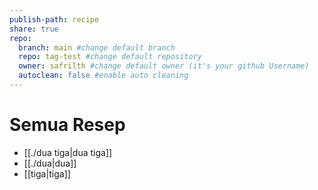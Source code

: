 ```yaml
---
publish-path: recipe
share: true
repo:
  branch: main #change default branch 
  repo: tag-test #change default repository
  owner: safrilth #change default owner (it's your github Username)
  autoclean: false #enable auto cleaning
---
```


# Semua Resep
 - [[./dua tiga|dua tiga]]
- [[./dua|dua]]
- [[tiga|tiga]]


